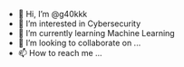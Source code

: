 - 👋 Hi, I’m @g40kkk
- 👀 I’m interested in Cybersecurity
- 🌱 I’m currently learning Machine Learning
- 💞️ I’m looking to collaborate on ...
- 📫 How to reach me ...

<!---
g40kkk/g40kkk is a ✨ special ✨ repository because its `README.md` (this file) appears on your GitHub profile.
You can click the Preview link to take a look at your changes.
--->
